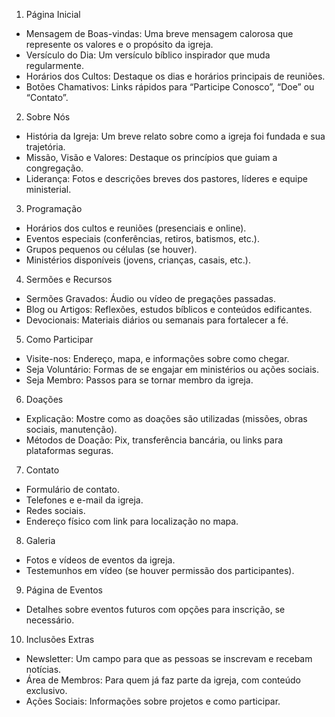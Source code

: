 1. Página Inicial
- Mensagem de Boas-vindas: Uma breve mensagem calorosa que represente os valores e o propósito da igreja.
- Versículo do Dia: Um versículo bíblico inspirador que muda regularmente.
- Horários dos Cultos: Destaque os dias e horários principais de reuniões.
- Botões Chamativos: Links rápidos para “Participe Conosco”, “Doe” ou “Contato”.

2. Sobre Nós
- História da Igreja: Um breve relato sobre como a igreja foi fundada e sua trajetória.
- Missão, Visão e Valores: Destaque os princípios que guiam a congregação.
- Liderança: Fotos e descrições breves dos pastores, líderes e equipe ministerial.

3. Programação
- Horários dos cultos e reuniões (presenciais e online).
- Eventos especiais (conferências, retiros, batismos, etc.).
- Grupos pequenos ou células (se houver).
- Ministérios disponíveis (jovens, crianças, casais, etc.).

4. Sermões e Recursos
- Sermões Gravados: Áudio ou vídeo de pregações passadas.
- Blog ou Artigos: Reflexões, estudos bíblicos e conteúdos edificantes.
- Devocionais: Materiais diários ou semanais para fortalecer a fé.

5. Como Participar
- Visite-nos: Endereço, mapa, e informações sobre como chegar.
- Seja Voluntário: Formas de se engajar em ministérios ou ações sociais.
- Seja Membro: Passos para se tornar membro da igreja.

6. Doações
- Explicação: Mostre como as doações são utilizadas (missões, obras sociais, manutenção).
- Métodos de Doação: Pix, transferência bancária, ou links para plataformas seguras.

7. Contato
- Formulário de contato.
- Telefones e e-mail da igreja.
- Redes sociais.
- Endereço físico com link para localização no mapa.

8. Galeria
- Fotos e vídeos de eventos da igreja.
- Testemunhos em vídeo (se houver permissão dos participantes).

9. Página de Eventos
- Detalhes sobre eventos futuros com opções para inscrição, se necessário.

10. Inclusões Extras
- Newsletter: Um campo para que as pessoas se inscrevam e recebam notícias.
- Área de Membros: Para quem já faz parte da igreja, com conteúdo exclusivo.
- Ações Sociais: Informações sobre projetos e como participar.
